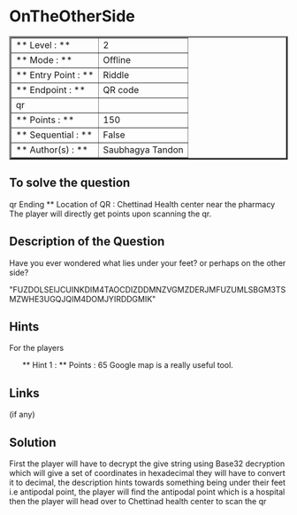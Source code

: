 # OnTheOtherSide

<table border=3 >
<tr>
    <td>** Level : **</td>
    <td> 2 </td>
</tr>
<tr>
    <td>** Mode : **</td>
    <td>Offline</td>
</tr>
<tr>
    <td>** Entry Point : ** </td>
    <td> Riddle</td>
</tr>
<tr>
    <td>** Endpoint : ** </td>
    <td> QR code</td>
</tr>
<tr>
    <td>qr</td>
    <td> </td>
</tr>
<tr>
    <td>** Points : **</td>
    <td> 150 </td>
</tr>
<tr>
    <td>** Sequential : ** </td>
    <td>False</td>
</tr>
<tr>
    <td>** Author(s) : ** </td>
    <td>Saubhagya Tandon </td>
</tr>
</table>

## To solve the question

qr Ending
\*\* Location of QR : Chettinad Health center near the pharmacy
The player will directly get points upon scanning the qr.

## Description of the Question

Have you ever wondered what lies under your feet? or perhaps on the other side?

"FUZDOLSEIJCUINKDIM4TAOCDIZDDMNZVGMZDERJMFUZUMLSBGM3TSMZWHE3UGQJQIM4DOMJYIRDDGMIK"

## Hints

For the players

<ol>
** Hint 1 : ** 
Points : 65
Google map is a really useful tool.
</ol>

## Links

(if any)

## Solution

First the player will have to decrypt the give string using Base32 decryption which will give a set of coordinates in hexadecimal they will have to convert it to decimal, the description hints towards something being under their feet i.e antipodal point, the player will find the antipodal point which is a hospital then the player will head over to Chettinad health center to scan the qr
